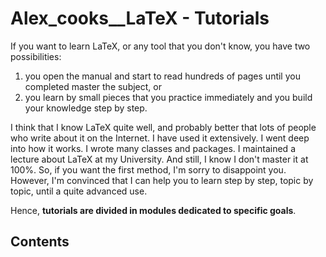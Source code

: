 
Alex_cooks__LaTeX - Tutorials
=============================



If you want to learn LaTeX, or any tool that you don't know, you have two possibilities:
1. you open the manual and start to read hundreds of pages until you completed master the subject, or
2. you learn by small pieces that you practice immediately and you build your knowledge step by step.

I think that I know LaTeX quite well, and probably better that lots of people who write about it on the Internet.
I have used it extensively.
I went deep into how it works.
I wrote many classes and packages.
I maintained a lecture about LaTeX at my University.
And still, I know I don't master it at 100%.
So, if you want the first method, I'm sorry to disappoint you.
However, I'm convinced that I can help you to learn step by step, topic by topic, until a quite advanced use.

Hence, **tutorials are divided in modules dedicated to specific goals**.



Contents
--------



